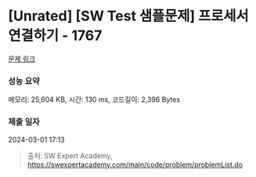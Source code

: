 # [Unrated] [SW Test 샘플문제] 프로세서 연결하기 - 1767 

[문제 링크](https://swexpertacademy.com/main/code/problem/problemDetail.do?contestProbId=AV4suNtaXFEDFAUf) 

### 성능 요약

메모리: 25,604 KB, 시간: 130 ms, 코드길이: 2,396 Bytes

### 제출 일자

2024-03-01 17:13



> 출처: SW Expert Academy, https://swexpertacademy.com/main/code/problem/problemList.do